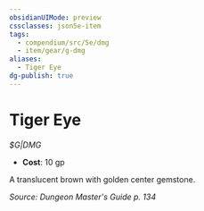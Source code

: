 ```yaml
---
obsidianUIMode: preview
cssclasses: json5e-item
tags:
  - compendium/src/5e/dmg
  - item/gear/g-dmg
aliases:
  - Tiger Eye
dg-publish: true
---
```

# Tiger Eye
*$G|DMG*  

- **Cost**: 10 gp

A translucent brown with golden center gemstone.

*Source: Dungeon Master's Guide p. 134*
